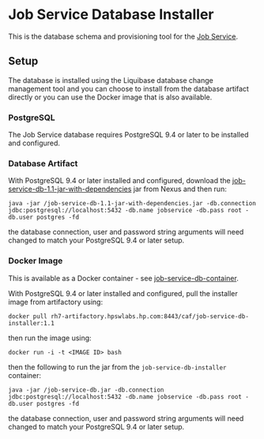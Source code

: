 # Job Service Database Installer

This is the database schema and provisioning tool for the [Job Service](https://github.hpe.com/caf/job-service). 

## Setup

The database is installed using the Liquibase database change management tool and you can choose to install from the database artifact directly or you can use the Docker image that is  also available.

### PostgreSQL
The Job Service database requires PostgreSQL 9.4 or later to be installed and configured. 

### Database Artifact
With PostgreSQL 9.4 or later installed and configured, download the [job-service-db-1.1-jar-with-dependencies](http://cmbg-maven.autonomy.com/nexus/content/repositories/releases/com/hpe/caf/job-service-db/1.1/job-service-db-1.1-jar-with-dependencies.jar) jar from Nexus and then run:

	java -jar /job-service-db-1.1-jar-with-dependencies.jar -db.connection jdbc:postgresql://localhost:5432 -db.name jobservice -db.pass root -db.user postgres -fd

the database connection, user and password string arguments will need changed to match your PostgreSQL 9.4 or later setup.

### Docker Image
This is available as a Docker container - see [job-service-db-container](https://github.hpe.com/caf/job-service-db-container).

With PostgreSQL 9.4 or later installed and configured, pull the installer image from artifactory using:

	docker pull rh7-artifactory.hpswlabs.hp.com:8443/caf/job-service-db-installer:1.1

then run the image using:

	docker run -i -t <IMAGE ID> bash

then the following to run the jar from the `job-service-db-installer` container:

	java -jar /job-service-db.jar -db.connection jdbc:postgresql://localhost:5432 -db.name jobservice -db.pass root -db.user postgres -fd

the database connection, user and password string arguments will need changed to match your PostgreSQL 9.4 or later setup.
